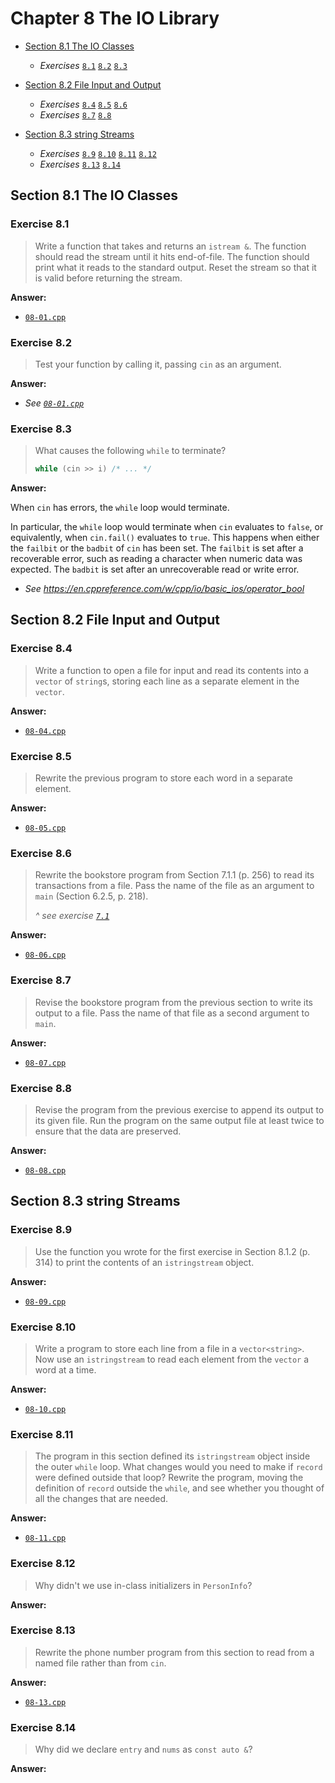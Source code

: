 # Chapter 8 The IO Library

- [Section 8.1 The IO Classes](#section-81-the-io-classes)
  - *Exercises* [`8.1`](#exercise-81) [`8.2`](#exercise-82) [`8.3`](#exercise-83)

- [Section 8.2 File Input and Output](#section-82-file-input-and-output)
  - *Exercises* [`8.4`](#exercise-84) [`8.5`](#exercise-85) [`8.6`](#exercise-86)
  - *Exercises* [`8.7`](#exercise-87) [`8.8`](#exercise-88)

- [Section 8.3 string Streams](#section-83-string-streams)
  - *Exercises* [`8.9`](#exercise-89) [`8.10`](#exercise-810) [`8.11`](#exercise-811) [`8.12`](#exercise-812)
  - *Exercises* [`8.13`](#exercise-813) [`8.14`](#exercise-814)

## Section 8.1 The IO Classes

### Exercise 8.1

> Write a function that takes and returns an `istream &`. The function should read the stream until it hits end-of-file. The function should print what it reads to the standard output. Reset the stream so that it is valid before returning the stream.

**Answer:**

- [`08-01.cpp`](08-01.cpp)

### Exercise 8.2

> Test your function by calling it, passing `cin` as an argument.

**Answer:**

- *See [`08-01.cpp`](08-01.cpp)*

### Exercise 8.3

> What causes the following `while` to terminate?
>
> ```c++
> while (cin >> i) /* ... */
> ```

**Answer:**

When `cin` has errors, the `while` loop would terminate.

In particular, the `while` loop would terminate when `cin` evaluates to `false`, or equivalently, when `cin.fail()` evaluates to `true`. This happens when either the `failbit` or the `badbit` of `cin` has been set. The `failbit` is set after a recoverable error, such as reading a character when numeric data was expected. The `badbit` is set after an unrecoverable read or write error.

- *See https://en.cppreference.com/w/cpp/io/basic_ios/operator_bool*

## Section 8.2 File Input and Output

### Exercise 8.4

> Write a function to open a file for input and read its contents into a `vector` of `string`s, storing each line as a separate element in the `vector`.

**Answer:**

- [`08-04.cpp`](08-04.cpp)

### Exercise 8.5

> Rewrite the previous program to store each word in a separate element.

**Answer:**

- [`08-05.cpp`](08-05.cpp)

### Exercise 8.6

> Rewrite the bookstore program from Section 7.1.1 (p. 256) to read its transactions from a file. Pass the name of the file as an argument to `main` (Section 6.2.5, p. 218).
>
> *^ see exercise [`7.1`](../07-classes/README.md#exercise-71)*

**Answer:**

- [`08-06.cpp`](08-06.cpp)

### Exercise 8.7

> Revise the bookstore program from the previous section to write its output to a file. Pass the name of that file as a second argument to `main`.

**Answer:**

- [`08-07.cpp`](08-07.cpp)

### Exercise 8.8

> Revise the program from the previous exercise to append its output to its given file. Run the program on the same output file at least twice to ensure that the data are preserved.

**Answer:**

- [`08-08.cpp`](08-08.cpp)

## Section 8.3 string Streams

### Exercise 8.9

> Use the function you wrote for the first exercise in Section 8.1.2 (p. 314) to print the contents of an `istringstream` object.

**Answer:**

- [`08-09.cpp`](08-09.cpp)

### Exercise 8.10

> Write a program to store each line from a file in a `vector<string>`. Now use an `istringstream` to read each element from the `vector` a word at a time.

**Answer:**

- [`08-10.cpp`](08-10.cpp)

### Exercise 8.11

> The program in this section defined its `istringstream` object inside the outer `while` loop. What changes would you need to make if `record` were defined outside that loop? Rewrite the program, moving the definition of `record` outside the `while`, and see whether you thought of all the changes that are needed.

**Answer:**

- [`08-11.cpp`](08-11.cpp)

### Exercise 8.12

> Why didn't we use in-class initializers in `PersonInfo`?

**Answer:**

### Exercise 8.13

> Rewrite the phone number program from this section to read from a named file rather than from `cin`.

**Answer:**

- [`08-13.cpp`](08-13.cpp)

### Exercise 8.14

> Why did we declare `entry` and `nums` as `const auto &`?

**Answer:**

